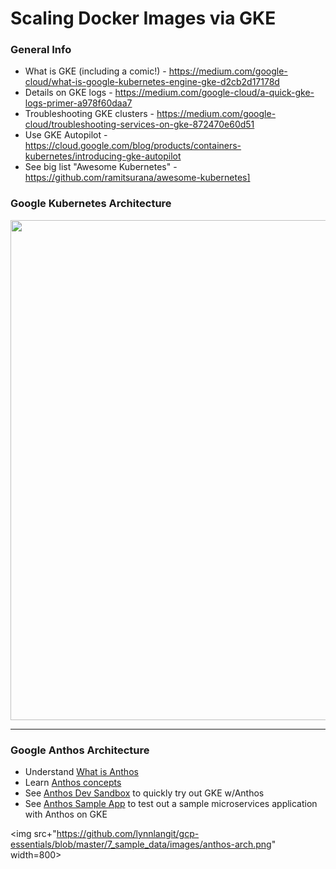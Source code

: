 # Scaling Docker Images via GKE

### General Info

- What is GKE (including a comic!) - https://medium.com/google-cloud/what-is-google-kubernetes-engine-gke-d2cb2d17178d
- Details on GKE logs - https://medium.com/google-cloud/a-quick-gke-logs-primer-a978f60daa7
- Troubleshooting GKE clusters - https://medium.com/google-cloud/troubleshooting-services-on-gke-872470e60d51
- Use GKE Autopilot - https://cloud.google.com/blog/products/containers-kubernetes/introducing-gke-autopilot
- See big list "Awesome Kubernetes" - https://github.com/ramitsurana/awesome-kubernetes]

### Google Kubernetes Architecture  

<img src="https://github.com/lynnlangit/gcp-essentials/blob/master/7_sample_data/images/gke-arch.png" width=800>

---

### Google Anthos Architecture

- Understand [What is Anthos](https://thenewstack.io/anthos-kubernetes-infrastructure-to-make-developers-more-productive/)
- Learn [Anthos concepts](https://cloud.google.com/anthos/docs/concepts/anthos-overview)
- See [Anthos Dev Sandbox](https://anthos-sandbox.dev/) to quickly try out GKE w/Anthos  
- See [Anthos Sample App](https://console.cloud.google.com/marketplace/product/click-to-deploy-images/anthos-sample-deployment) to test out a sample microservices application with Anthos on GKE

<img src+"https://github.com/lynnlangit/gcp-essentials/blob/master/7_sample_data/images/anthos-arch.png" width=800>


